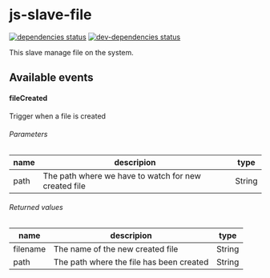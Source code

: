 # js-slave-file

[![dependencies status](https://david-dm.org/js-slave/js-slave-file.svg)](https://david-dm.org/js-slave/js-slave-file)
[![dev-dependencies status](https://david-dm.org/js-slave/js-slave-file/dev-status.svg)](https://david-dm.org/js-slave/js-slave-file#info=devDependencies)

This slave manage file on the system.

## Available events

#### fileCreated

Trigger when a file is created

###### Parameters

name | descripion                                           | type
---- | ---------------------------------------------------- | ------
path | The path where we have to watch for new created file | String

###### Returned values

name     | descripion                               | type
-------- | ---------------------------------------- | ------
filename | The name of the new created file         | String
path     | The path where the file has been created | String
